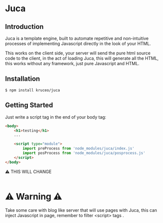 # Juca

## Introduction

Juca is a template engine, built to automate repetitive and non-intuitive processes of implementing Javascript directly in the look of your HTML.

This works on the client side, your server will send the pure html source code to the client, in the act of loading Juca, this will generate all the HTML, this works without any framework, just pure Javascript and HTML.

## Installation

```console
$ npm install kruceo/juca
```


## Getting Started

Just write a script tag in the end of your body tag:

```html
<body>
    <h1>testing</h1>
    ...

    <script type="module">
        import preProcess from 'node_modules/juca/index.js'
        import posProcess from 'node_modules/juca/posprocess.js'
    </script>
</body>
``` 
⚠️ THIS WILL CHANGE
<br>
<br> 

# ⚠️ Warning ⚠️

Take some care with blog like server that will use pages with Juca, this can inject Javascript in page, remember to filter &lt;script> tags .
